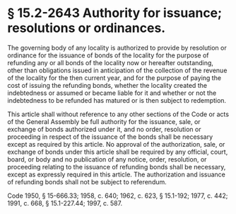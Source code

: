 # § 15.2-2643 Authority for issuance; resolutions or ordinances.

<p>The governing body of any locality is authorized to provide by resolution or ordinance for the issuance of bonds of the locality for the purpose of refunding any or all bonds of the locality now or hereafter outstanding, other than obligations issued in anticipation of the collection of the revenue of the locality for the then current year, and for the purpose of paying the cost of issuing the refunding bonds, whether the locality created the indebtedness or assumed or became liable for it and whether or not the indebtedness to be refunded has matured or is then subject to redemption.</p><p>This article shall without reference to any other sections of the Code or acts of the General Assembly be full authority for the issuance, sale, or exchange of bonds authorized under it, and no order, resolution or proceeding in respect of the issuance of the bonds shall be necessary except as required by this article. No approval of the authorization, sale, or exchange of bonds under this article shall be required by any official, court, board, or body and no publication of any notice, order, resolution, or proceeding relating to the issuance of refunding bonds shall be necessary, except as expressly required in this article. The authorization and issuance of refunding bonds shall not be subject to referendum.</p><p>Code 1950, § 15-666.33; 1958, c. 640; 1962, c. 623, § 15.1-192; 1977, c. 442; 1991, c. 668, § 15.1-227.44; 1997, c. 587.</p>